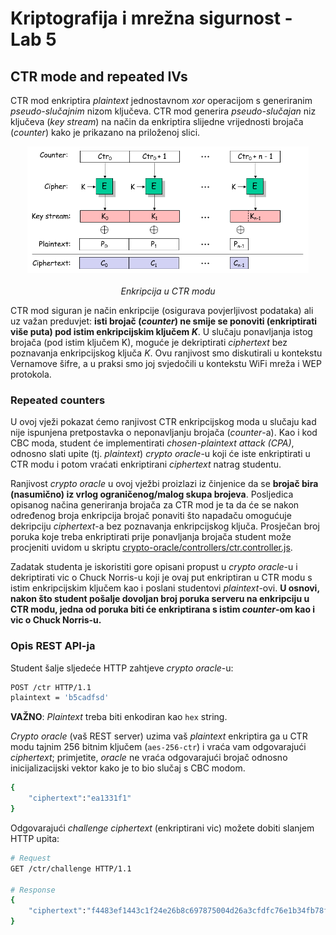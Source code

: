# **Kriptografija i mrežna sigurnost - Lab 5**

## CTR mode and repeated IVs

CTR mod enkriptira _plaintext_ jednostavnom _xor_ operacijom s generiranim _pseudo-slučajnim_ nizom ključeva.
CTR mod generira _pseudo-slučajan_ niz ključeva (_key stream_) na način da enkriptira slijedne vrijednosti brojača (_counter_) kako je prikazano na priloženoj slici.

<p align="center">
<img src="../img/ctr.png" alt="CTR encryption" width="450px" height="auto"/>
<br><br>
<em>Enkripcija u CTR modu</em>
</p>

CTR mod siguran je način enkripcije (osigurava povjerljivost podataka) ali uz važan preduvjet: **isti brojač (_counter_) ne smije se ponoviti (enkriptirati više puta) pod istim enkripcijskim ključem _K_**. U slučaju ponavljanja istog brojača (pod istim ključem K), moguće je dekriptirati _ciphertext_ bez poznavanja enkripcijskog ključa _K_. Ovu ranjivost smo diskutirali u kontekstu Vernamove šifre, a u praksi smo joj svjedočili u kontekstu WiFi mreža i WEP protokola.

### Repeated counters

U ovoj vježi pokazat ćemo ranjivost CTR enkripcijskog moda u slučaju kad nije ispunjena pretpostavka o neponavljanju brojača (_counter_-a). Kao i kod CBC moda, student će implementirati _chosen-plaintext attack (CPA)_, odnosno slati upite (tj. _plaintext_) _crypto oracle_-u koji će iste enkriptirati u CTR modu i potom vraćati enkriptirani _ciphertext_ natrag studentu.

Ranjivost _crypto oracle_ u ovoj vježbi proizlazi iz činjenice da se **brojač bira (nasumično) iz vrlog ograničenog/malog skupa brojeva**. Posljedica opisanog načina generiranja brojača za CTR mod je ta da će se nakon određenog broja enkripcija brojač ponaviti što napadaču omogućuje dekripciju _ciphertext_-a bez poznavanja enkripcijskog ključa. Prosječan broj poruka koje treba enkriptirati prije ponavljanja brojača student može procjeniti uvidom u skriptu [crypto-oracle/controllers/ctr.controller.js](/crypto-oracle/controllers/ctr.controller.js).

Zadatak studenta je iskoristiti gore opisani propust u _crypto oracle_-u i dekriptirati vic o Chuck Norris-u koji je ovaj put enkriptiran u CTR modu s istim enkripcijskim ključem kao i poslani studentovi _plaintext_-ovi. **U osnovi, nakon što student pošalje dovoljan broj poruka serveru na enkripciju u CTR modu, jedna od poruka biti će enkriptirana s istim _counter_-om kao i vic o Chuck Norris-u.**

### Opis REST API-ja

Student šalje sljedeće HTTP zahtjeve _crypto oracle_-u:

```Bash
POST /ctr HTTP/1.1
plaintext = 'b5cadfsd'
```

**VAŽNO**: _Plaintext_ treba biti enkodiran kao `hex` string.

_Crypto oracle_ (vaš REST server) uzima vaš _plaintext_ enkriptira ga u CTR modu tajnim 256 bitnim ključem (`aes-256-ctr`) i vraća vam odgovarajući _ciphertext_; primjetite, _oracle_ ne vraća odgovarajući brojač odnosno inicijalizacijski vektor kako je to bio slučaj s CBC modom.

```Bash
{
    "ciphertext":"ea1331f1"
}
```

Odgovarajući _challenge ciphertext_ (enkriptirani vic) možete dobiti slanjem HTTP upita:

```Bash
# Request
GET /ctr/challenge HTTP/1.1

# Response
{
    "ciphertext":"f4483ef1443c1f24e26b8c697875004d26a3cfdfc76e1b34fb78facc97009f2bb599a5a97addc444409b4ea38d"
}
```
